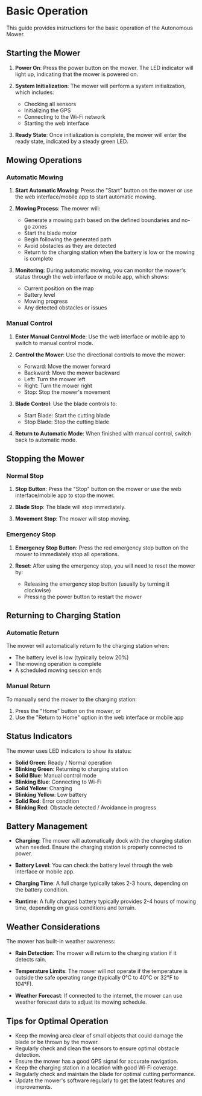 # Basic Operation

This guide provides instructions for the basic operation of the Autonomous Mower.

## Starting the Mower

1. **Power On**: Press the power button on the mower. The LED indicator will light up, indicating that the mower is powered on.

2. **System Initialization**: The mower will perform a system initialization, which includes:
   - Checking all sensors
   - Initializing the GPS
   - Connecting to the Wi-Fi network
   - Starting the web interface

3. **Ready State**: Once initialization is complete, the mower will enter the ready state, indicated by a steady green LED.

## Mowing Operations

### Automatic Mowing

1. **Start Automatic Mowing**: Press the "Start" button on the mower or use the web interface/mobile app to start automatic mowing.

2. **Mowing Process**: The mower will:
   - Generate a mowing path based on the defined boundaries and no-go zones
   - Start the blade motor
   - Begin following the generated path
   - Avoid obstacles as they are detected
   - Return to the charging station when the battery is low or the mowing is complete

3. **Monitoring**: During automatic mowing, you can monitor the mower's status through the web interface or mobile app, which shows:
   - Current position on the map
   - Battery level
   - Mowing progress
   - Any detected obstacles or issues

### Manual Control

1. **Enter Manual Control Mode**: Use the web interface or mobile app to switch to manual control mode.

2. **Control the Mower**: Use the directional controls to move the mower:
   - Forward: Move the mower forward
   - Backward: Move the mower backward
   - Left: Turn the mower left
   - Right: Turn the mower right
   - Stop: Stop the mower's movement

3. **Blade Control**: Use the blade controls to:
   - Start Blade: Start the cutting blade
   - Stop Blade: Stop the cutting blade

4. **Return to Automatic Mode**: When finished with manual control, switch back to automatic mode.

## Stopping the Mower

### Normal Stop

1. **Stop Button**: Press the "Stop" button on the mower or use the web interface/mobile app to stop the mower.

2. **Blade Stop**: The blade will stop immediately.

3. **Movement Stop**: The mower will stop moving.

### Emergency Stop

1. **Emergency Stop Button**: Press the red emergency stop button on the mower to immediately stop all operations.

2. **Reset**: After using the emergency stop, you will need to reset the mower by:
   - Releasing the emergency stop button (usually by turning it clockwise)
   - Pressing the power button to restart the mower

## Returning to Charging Station

### Automatic Return

The mower will automatically return to the charging station when:
- The battery level is low (typically below 20%)
- The mowing operation is complete
- A scheduled mowing session ends

### Manual Return

To manually send the mower to the charging station:
1. Press the "Home" button on the mower, or
2. Use the "Return to Home" option in the web interface or mobile app

## Status Indicators

The mower uses LED indicators to show its status:

- **Solid Green**: Ready / Normal operation
- **Blinking Green**: Returning to charging station
- **Solid Blue**: Manual control mode
- **Blinking Blue**: Connecting to Wi-Fi
- **Solid Yellow**: Charging
- **Blinking Yellow**: Low battery
- **Solid Red**: Error condition
- **Blinking Red**: Obstacle detected / Avoidance in progress

## Battery Management

- **Charging**: The mower will automatically dock with the charging station when needed. Ensure the charging station is properly connected to power.

- **Battery Level**: You can check the battery level through the web interface or mobile app.

- **Charging Time**: A full charge typically takes 2-3 hours, depending on the battery condition.

- **Runtime**: A fully charged battery typically provides 2-4 hours of mowing time, depending on grass conditions and terrain.

## Weather Considerations

The mower has built-in weather awareness:

- **Rain Detection**: The mower will return to the charging station if it detects rain.

- **Temperature Limits**: The mower will not operate if the temperature is outside the safe operating range (typically 0°C to 40°C or 32°F to 104°F).

- **Weather Forecast**: If connected to the internet, the mower can use weather forecast data to adjust its mowing schedule.

## Tips for Optimal Operation

- Keep the mowing area clear of small objects that could damage the blade or be thrown by the mower.
- Regularly check and clean the sensors to ensure optimal obstacle detection.
- Ensure the mower has a good GPS signal for accurate navigation.
- Keep the charging station in a location with good Wi-Fi coverage.
- Regularly check and maintain the blade for optimal cutting performance.
- Update the mower's software regularly to get the latest features and improvements.